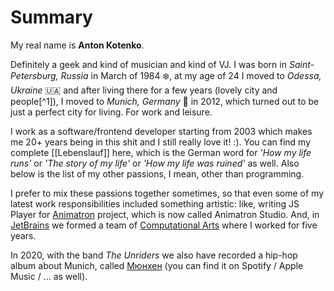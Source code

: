 # Summary

My real name is **Anton Kotenko**.

Definitely a geek and kind of musician and kind of VJ. I was born in _Saint-Petersburg, Russia_ in March of 1984 :snowflake:, at my age of 24 I moved to _Odessa, Ukraine_ :ukraine: and after living there for a few years (lovely city and people[^1]), I moved to _Munich, Germany_ :mountain_bicyclist: in 2012, which turned out to be just a perfect city for living. For work and leisure.

I work as a software/frontend developer starting from 2003 which makes me 20+ years being in this shit and I still really love it! :). You can find my complete [[Lebenslauf]] here, which is the German word for _'How my life runs'_ or _'The story of my life'_ or _'How my life was ruined'_ as well. Also below is the list of my other passions, I mean, other than programming.

I prefer to mix these passions together sometimes, so that even some of my latest work responsibilities included something artistic: like, writing JS Player for [Animatron](https://www.animatron.com/) project, which is now called Animatron Studio. And, in [JetBrains](http://jetbrains.com) we formed a team of [Computational Arts](https://cai.jetbrains.com/) where I worked for five years.

In 2020, with the band _The Unriders_ we also have recorded a hip-hop album about Munich, called [Мюнхен](https://www.youtube.com/watch?v=_9fTO_KBt6A) (you can find it on Spotify / Apple Music / ... as well).

